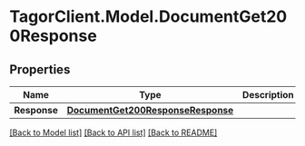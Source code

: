 # TagorClient.Model.DocumentGet200Response

## Properties

Name | Type | Description | Notes
------------ | ------------- | ------------- | -------------
**Response** | [**DocumentGet200ResponseResponse**](DocumentGet200ResponseResponse.md) |  | [optional] 

[[Back to Model list]](../README.md#documentation-for-models) [[Back to API list]](../README.md#documentation-for-api-endpoints) [[Back to README]](../README.md)

